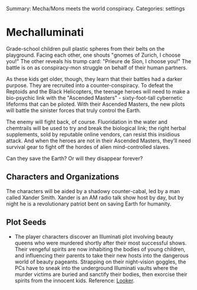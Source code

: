 Summary: Mecha/Mons meets the world conspiracy.
Categories: settings

# Mechalluminati

Grade-school children pull plastic spheres from their belts on the playground. Facing each other, one shouts "gnomes of Zurich, I choose you!" The other reveals his trump card: "Prieure de Sion, I choose you!" The battle is on as conspiracy-mon struggle on behalf of their human partners.

As these kids get older, though, they learn that their battles had a darker purpose. They are recruited into a counter-conspiracy. To defeat the Reptoids and the Black Helicopters, the teenage heroes will need to make a bio-psychic link with the "Ascended Masters" - sixty-foot-tall cybernetic lifeforms that can be piloted. With their Ascended Masters, the new pilots will battle the sinister forces that truly control the Earth.

The enemy will fight back, of course. Fluoridation in the water and chemtrails will be used to try and break the biological link; the right herbal supplements, sold by reputable online vendors, can resist this insidious attack. And when the heroes are not in their Ascended Masters, they’ll need survival gear to fight off the hordes of alien mind-controlled slaves.

Can they save the Earth? Or will they disappear forever?

Characters and Organizations
----------------------------

The characters will be aided by a shadowy counter-cabal, led by a man called Xander Smith. Xander is an AM radio talk show host by day, but by night he is a revolutionary patriot bent on saving Earth for humanity.

Plot Seeds
----------

* The player characters discover an Illuminati plot involving beauty queens who were murdered shortly after their most successful shows. Their vengeful spirits are now inhabiting the bodies of young children, and influencing their parents to take their new hosts into the dangerous world of beauty pageants. Strapping on their night-vision goggles, the PCs have to sneak into the underground Illuminati vaults where the murder victims are buried and sanctify their bodies, then exorcise their spirits from the innocent kids. Reference: [Looker](http://www.imdb.com/title/tt0082677/reference).
